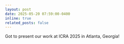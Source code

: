 ```yaml
---
layout: post
date: 2025-05-20 07:59:00-0400
inline: true
related_posts: false
---
```


Got to present our work at ICRA 2025 in Atlanta, Georgia!
